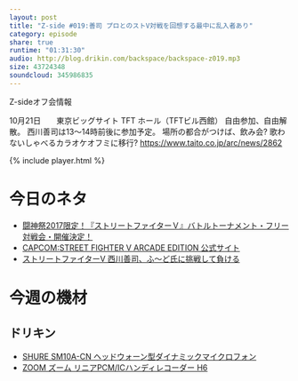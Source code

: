 ```yaml
---
layout: post
title: "Z-side #019:善司 プロとのストV対戦を回想する最中に乱入者あり"
category: episode
share: true
runtime: "01:31:30"
audio: http://blog.drikin.com/backspace/backspace-z019.mp3
size: 43724348
soundcloud: 345986835
---
```


Z-sideオフ会情報

10月21日　　東京ビッグサイト TFT ホール（TFTビル西館）
自由参加、自由解散。
西川善司は13～14時前後に参加予定。
場所の都合がつけば、飲み会? 歌わないしゃべるカラオケオフミに移行?
https://www.taito.co.jp/arc/news/2862

{% include player.html %}

# 今日のネタ

* [闘神祭2017限定！『ストリートファイターＶ』バトルトーナメント・フリー対戦会・開催決定！](https://www.taito.co.jp/arc/news/2862)
* [CAPCOM:STREET FIGHTER V ARCADE EDITION 公式サイト](http://www.capcom.co.jp/sfv/AE/)
* [ストリートファイターV 西川善司、ふ～ど氏に挑戦して負ける](https://www.youtube.com/watch?v=TVl98ZE8bvA&t=5s)

# 今週の機材

## ドリキン
* [SHURE  SM10A-CN ヘッドウォーン型ダイナミックマイクロフォン](http://amzn.to/1LXIGkV) 
* [ZOOM ズーム リニアPCM/ICハンディレコーダー H6](http://amzn.to/29BOo5n)


